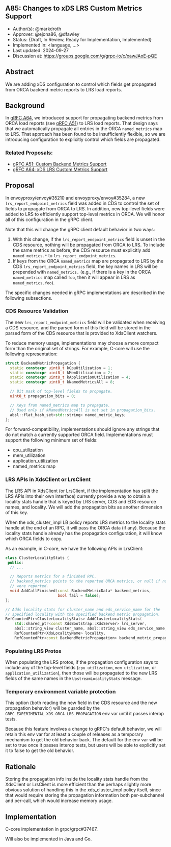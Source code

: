 A85: Changes to xDS LRS Custom Metrics Support
----
* Author(s): @markdroth
* Approver: @ejona86, @dfawley
* Status: {Draft, In Review, Ready for Implementation, Implemented}
* Implemented in: <language, ...>
* Last updated: 2024-09-27
* Discussion at: https://groups.google.com/g/grpc-io/c/xawJAoE-pQE

## Abstract

We are adding xDS configuration to control which fields get propagated
from ORCA backend metric reports to LRS load reports.

## Background

In [gRFC A64][A64], we introduced support for propagating backend metrics
from ORCA load reports (see [gRFC A51][A51]) to LRS load reports.
That design says that we automatically propagate all entries in the
ORCA `named_metrics` map to LRS.  That approach has been found to be
insufficiently flexible, so we are introducing configuration to explicitly
control which fields are propagated.

### Related Proposals:
* [gRFC A51: Custom Backend Metrics Support][A51]
* [gRFC A64: xDS LRS Custom Metrics Support][A64]

[A51]: A51-custom-backend-metrics.md
[A64]: A64-lrs-custom-metrics.md

## Proposal

In envoyproxy/envoy#35210 and envoyproxy/envoy#35284, a new
`lrs_report_endpoint_metrics` field was added in CDS to control the set
of fields to propagate from ORCA to LRS.  In addition, new top-level
fields were added to LRS to efficiently support top-level metrics in ORCA.
We will honor all of this configuration in the gRPC client.

Note that this will change the gRPC client default behavior in two ways:

1. With this change, if the `lrs_report_endpoint_metrics` field is unset
   in the CDS resource, nothing will be propagated from ORCA to LRS.  To
   include the same metrics as before, the CDS resource must explicitly
   add `named_metrics.*` to `lrs_report_endpoint_metrics`.
2. If keys from the ORCA `named_metrics` map are propagated to LRS by
   the CDS `lrs_report_endpoint_metrics` field, the key names in LRS will
   be prepended with `named_metrics.` (e.g., if there is a key in the
   ORCA `named_metrics` map called `foo`, then it will appear in LRS as
   `named_metrics.foo`).

The specific changes needed in gRPC implementations are described in
the following subsections.

### CDS Resource Validation

The new `lrs_report_endpoint_metrics` field will be validated when
receiving a CDS resource, and the parsed form of this field will be
stored in the parsed form of the CDS resource that is provided to
XdsClient watchers.

To reduce memory usage, implementations may choose a more compact form
than the original set of strings.  For example, C-core will use the
following representation:

```c++
struct BackendMetricPropagation {
  static constexpr uint8_t kCpuUtilization = 1;
  static constexpr uint8_t kMemUtilization = 2;
  static constexpr uint8_t kApplicationUtilization = 4;
  static constexpr uint8_t kNamedMetricsAll = 8;

  // Bit mask of top-level fields to propagate.
  uint8_t propagation_bits = 0;

  // Keys from named_metrics map to propagate.
  // Used only if kNamedMetricsAll is not set in propagation_bits.
  absl::flat_hash_set<std::string> named_metric_keys;
};
```

For forward-compatibility, implementations should ignore any strings
that do not match a currently supported ORCA field.  Implementations
must support the following minimum set of fields:

- cpu_utilization
- mem_utilization
- application_utilization
- named_metrics map

### LRS APIs in XdsClient or LrsClient

The LRS API in XdsClient (or LrsClient, if the implementation has split
the LRS APIs into their own interface) currently provide a way to obtain
a locality stats handle that is keyed by LRS server, CDS and EDS
resource names, and locality.  We will add the propagation bits as
another dimension of this key.

When the xds_cluster_impl LB policy reports LRS metrics to the locality
stats handle at the end of an RPC, it will pass the ORCA data (if any).
Because the locality stats handle already has the propagation
configuration, it will know which ORCA fields to copy.

As an example, in C-core, we have the following APIs in LrsClient:

```c++
class ClusterLocalityStats {
 public:
  // ...

  // Reports metrics for a finished RPC.
  // backend_metrics points to the reported ORCA metrics, or null if none
  // were reported.
  void AddCallFinished(const BackendMetricData* backend_metrics,
                       bool fail = false);
};

// Adds locality stats for cluster_name and eds_service_name for the
// specified locality with the specified backend metric propagation.
RefCountedPtr<ClusterLocalityStats> AddClusterLocalityStats(
    std::shared_ptr<const XdsBootstrap::XdsServer> lrs_server,
    absl::string_view cluster_name, absl::string_view eds_service_name,
    RefCountedPtr<XdsLocalityName> locality,
    RefCountedPtr<const BackendMetricPropagation> backend_metric_propagation);
```

### Populating LRS Protos

When populating the LRS protos, if the propagation configuration says to
include any of the top-level fields (`cpu_utilization`,
`mem_utilization`, or `application_utilization`), then those will be
propagated to the new LRS fields of the same names in the
`UpstreamLocalityStats` message.

### Temporary environment variable protection

This option (both reading the new field in the CDS resource
and the new propagation behavior) will be guarded by the
`GRPC_EXPERIMENTAL_XDS_ORCA_LRS_PROPAGATION` env var until it passes
interop tests.

Because this feature involves a change to gRPC's default behavior, we will
retain this env var for at least a couple of releases as a temporary
mechanism to get the old behavior back.  The default for the env var
will be set to true once it passes interop tests, but users will be able
to explicitly set it to false to get the old behavior.

## Rationale

Storing the propagation info inside the locality stats handle from
the XdsClient or LrsClient is more efficient than the perhaps slightly
more obvious solution of handling this in the xds_cluster_impl policy
itself, since that would require storing the propagation information
both per-subchannel and per-call, which would increase memory usage.

## Implementation

C-core implementation in grpc/grpc#37467.

Will also be implemented in Java and Go.
